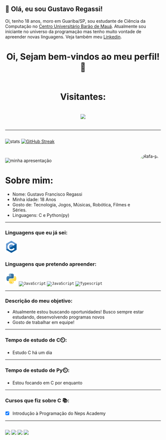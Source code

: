  ## :space_invader: Olá, eu sou Gustavo Regassi!

Oi, tenho 18 anos, moro em Guariba/SP, sou estudante de Ciência da Computação no [Centro Universitário Barão de Mauá](https://www.baraodemaua.br/). Atualmente sou iniciante no universo da programação mas tenho muito vontade de apreender novas linguagens. Veja também meu [Linkedin](https://www.linkedin.com/in/gustavo-francisco-regassi-1b747725a/).




<h1 align="center"
    <p>
Oi, Sejam bem-vindos ao meu perfil! 👋
<br>
<br>
<p align="center">Visitantes:</p>
<p align="center"><img align="center"src="https://profile-counter.glitch.me/gustavoregassi/count.svg"/></p>
   </p><hr>
   
</h1>

![stats](https://github-readme-stats.vercel.app/api?username=gustavoregassi&show_icons=true&theme=tokyonight)
[![GitHub Streak](http://github-readme-streak-stats.herokuapp.com?user=gustavoregassi&theme=tokyonight)](https://git.io/streak-stats)

<div style="display: inline_block"><br>
<img align="right" alt="Rafa-pic" height="180" style="border-radius:80px;" 
src="https://gist.githubusercontent.com/MedRedha/fd8e2481bde2610c96b9aafde543879c/raw/88624e8d31c4295973dcb7c900dacf0edc0a6d99/coding.gif">
</div>

![minha apresentação](https://img.shields.io/static/v1?label=SOBRE-MIM&message=GITHUB&color=<COLOR>&style=<STYLE>&logo=<LOGO>)

# Sobre mim:
- Nome: Gustavo Francisco Regassi
- Minha idade: 18 Anos
- Gosto de: Tecnologia, Jogos, Músicas, Robótica, Filmes e Séries.
- Linguagens: C e Python(py) 
<hr>

### Linguagens que eu já sei:
<code><img width="40px" src="https://raw.githubusercontent.com/devicons/devicon/master/icons/c/c-original.svg" title = "JavaScript"/></code>

  
### Linguagens que pretendo apreender:
<code><img width="40px" src="https://raw.githubusercontent.com/devicons/devicon/master/icons/python/python-original.svg" title = "Typescript"/></code>
<code><img width="40px" src="https://growiz.com.br/wp-content/uploads/2020/08/kisspng-c-programming-language-logo-microsoft-visual-stud-atlas-portfolio-5b899192d7c600.1628571115357423548838.png" title = "JavaScript"/></code>
<code><img width="40px" src="https://cdn.jsdelivr.net/gh/devicons/devicon/icons/javascript/javascript-original.svg" title = "JavaScript"/></code>
<code><img width="40px" src="https://cdn.jsdelivr.net/gh/devicons/devicon/icons/typescript/typescript-original.svg" title = "Typescript"/></code>
    
</div>
<hr>

### Descrição do meu objetivo:
- Atualmente estou buscando oportunidades! Busco sempre estar estudando, desenvolvendo programas novos
- Gosto de trabalhar em equipe!
<hr>

### Tempo de estudo de C⏲️:
- Estudo C há um dia
<hr>

### Tempo de estudo de Py⏲️:
- Estou focando em C por enquanto
<hr>

### Cursos que fiz sobre C 📚:

- [x] Introdução à Programação do Neps Academy

<hr>


##

<div>
  <a href="https://www.youtube.com/channel/UCxO3fcT6mRctGVSAAOdD4LA" target="_blank"><img src="https://img.shields.io/badge/YouTube-FF0000?style=for-the-badge&logo=youtube&logoColor=white" target="_blank"></a>
  <a href="https://www.instagram.com/gustavo_regassi/" target="_blank"><img src="https://img.shields.io/badge/-Instagram-%23E4405F?style=for-the-badge&logo=instagram&logoColor=white" target="_blank"></a>
  <a href = "mailto:contatogustavofranciscoregassi@gmail.com"><img src="https://img.shields.io/badge/-Gmail-%23333?style=for-the-badge&logo=gmail&logoColor=white" target="_blank"></a>
  <a href="https://www.linkedin.com/in/gustavo-francisco-regassi-1b747725a/" target="_blank"><img src="https://img.shields.io/badge/-LinkedIn-%230077B5?style=for-the-badge&logo=linkedin&logoColor=white" target="_blank"></a> 

</div>



